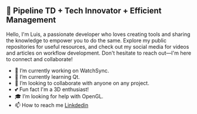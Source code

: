 ## 👋 Pipeline TD + Tech Innovator + Efficient Management
Hello, I'm Luis, a passionate developer who loves creating tools and sharing the knowledge to empower you to do the same. Explore my public repositories for useful resources, and check out my social media for videos and articles on workflow development. Don't hesitate to reach out—I'm here to connect and collaborate!


- 🔭 I’m currently working on WatchSync.
- 🌱 I’m currently learning Qt.
- 👀 I’m looking to collaborate with anyone on any project. 
- 💕 Fun fact I'm a 3D enthusiast!
- 🎓 I’m looking for help with OpenGL.
- 📫 How to reach me [Linkdedin](https://www.linkedin.com/in/montoyalmp/)
